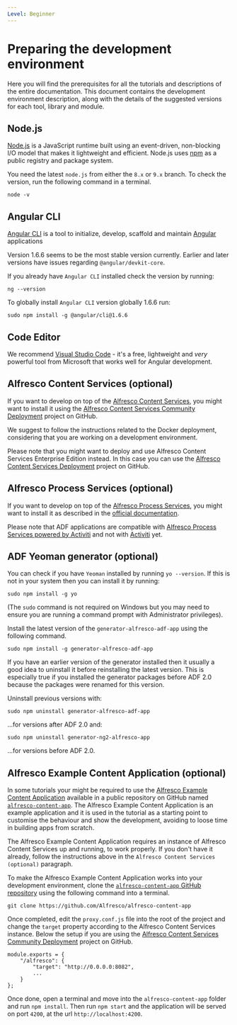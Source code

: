 ```yaml
---
Level: Beginner
---
```


# Preparing the development environment

Here you will find the prerequisites for all the tutorials and descriptions of the entire documentation. This document contains the development environment description, along with the details of the suggested versions for each tool, library and module.

## Node.js

[Node.js](https://nodejs.org) is a JavaScript runtime built using an event-driven, non-blocking I/O model that makes it lightweight and efficient. Node.js uses [npm](https://www.npmjs.com/) as a public registry and package system.

You need the latest `node.js` from either the `8.x` or `9.x` branch.
To check the version, run the following command in a terminal. 

	node -v

## Angular CLI

[Angular CLI](https://cli.angular.io/) is a tool to initialize, develop, scaffold and maintain [Angular](https://angular.io/) applications

Version 1.6.6 seems to be the most stable version currently. Earlier and later versions have issues regarding `@angular/devkit-core`.

If you already have `Angular CLI` installed check the version by running:

	ng --version

To globally install `Angular CLI` version globally 1.6.6 run:

	sudo npm install -g @angular/cli@1.6.6

## Code Editor

We recommend [Visual Studio Code](http://code.visualstudio.com) - it's a free, lightweight and *very* powerful tool from Microsoft that works well for Angular development.

## Alfresco Content Services (optional)

If you want to develop on top of the [Alfresco Content Services](https://www.alfresco.com/platform/content-services-ecm), you might want to install it using the [Alfresco Content Services Community Deployment](https://github.com/Alfresco/acs-community-deployment.git) project on GitHub.

We suggest to follow the instructions related to the Docker deployment, considering that you are working on a development environment.

Please note that you might want to deploy and use Alfresco Content Services Enterprise Edition instead. In this case you can use the [Alfresco Content Services Deployment](https://github.com/Alfresco/acs-deployment.git) project on GitHub.

## Alfresco Process Services (optional)

If you want to develop on top of the [Alfresco Process Services](https://www.alfresco.com/platform/process-services-bpm), you might want to install it as described in the [official documentation](https://docs.alfresco.com/process-services1.8/topics/installing_process_services.html).

Please note that ADF applications are compatible with [Alfresco Process Services powered by Activiti](https://www.alfresco.com/platform/process-services-bpm) and not with [Activiti](https://www.activiti.org/) yet.

## ADF Yeoman generator (optional)

You can check if you have `Yeoman` installed by running `yo --version`. If this is not in your system then you can install it by running:

	sudo npm install -g yo

(The `sudo` command is not required on Windows but you may need to ensure you are running a command
prompt with Administrator privileges).

Install the latest version of the `generator-alfresco-adf-app` using the following command.

	sudo npm install -g generator-alfresco-adf-app

If you have an earlier version of the generator installed then it usually a good idea to uninstall it before reinstalling the latest version. This is especially true if you installed the generator packages before ADF 2.0 because the packages were renamed for this version.

Uninstall previous versions with:

	sudo npm uninstall generator-alfresco-adf-app

...for versions after ADF 2.0 and:

	sudo npm uninstall generator-ng2-alfresco-app

...for versions before ADF 2.0.	

## Alfresco Example Content Application (optional)

In some tutorials your might be required to use the [Alfresco Example Content Application](https://github.com/Alfresco/alfresco-content-app) available in a public repository on GitHub named [`alfresco-content-app`](https://github.com/Alfresco/alfresco-content-app). The Alfresco Example Content Application is an example application and it is used in the tutorial as a starting point to customise the behaviour and show the development, avoiding to loose time in building apps from scratch.

The Alfresco Example Content Application requires an instance of Alfresco Content Services up and running, to work properly. If you don't have it already, follow the instructions above in the `Alfresco Content Services (optional)` paragraph.

To make the Alfresco Example Content Application works into your development environment, clone the [`alfresco-content-app` GitHub repository](https://github.com/Alfresco/alfresco-content-app) using the following command into a terminal.

    git clone https://github.com/Alfresco/alfresco-content-app

Once completed, edit the `proxy.conf.js` file into the root of the project and change the `target` property according to the Alfresco Content Services instance. Below the setup if you are using the [Alfresco Content Services Community Deployment](https://github.com/Alfresco/acs-community-deployment.git) project on GitHub.

    module.exports = {
        "/alfresco": {
            "target": "http://0.0.0.0:8082",
            ...
        }
    };

Once done, open a terminal and move into the `alfresco-content-app` folder and run `npm install`. Then run `npm start` and the application will be served on port `4200`, at the url `http://localhost:4200`.
